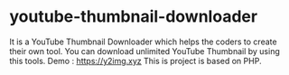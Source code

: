 # youtube-thumbnail-downloader
It is a YouTube Thumbnail Downloader which helps the coders to create their own tool.
You can download unlimited YouTube Thumbnail by using this tools.
Demo : https://y2img.xyz
This is project is based on PHP.

